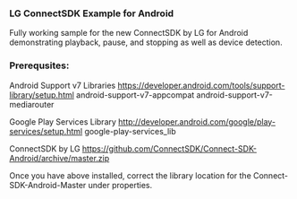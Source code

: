 <h3>LG ConnectSDK Example for Android</h3>

Fully working sample for the new ConnectSDK by LG for Android demonstrating playback, pause, and stopping as well as device detection.

<h3>Prerequsites:</h3>

Android Support v7 Libraries
https://developer.android.com/tools/support-library/setup.html
    android-support-v7-appcompat
    android-support-v7-mediarouter

Google Play Services Library
http://developer.android.com/google/play-services/setup.html
    google-play-services_lib 

ConnectSDK by LG
https://github.com/ConnectSDK/Connect-SDK-Android/archive/master.zip

Once you have above installed, correct the library location for the Connect-SDK-Android-Master under properties.